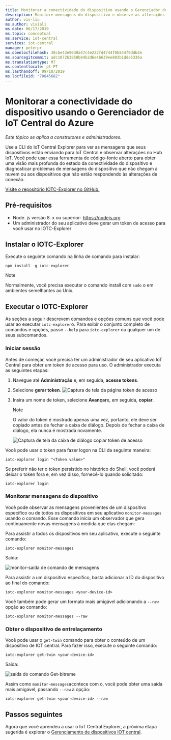 ```yaml
---
title: Monitorar a conectividade do dispositivo usando o Gerenciador de IoT Central do Azure
description: Monitore mensagens do dispositivo e observe as alterações do dispositivo com a CLI do IoT Central Explorer.
author: viv-liu
ms.author: viviali
ms.date: 06/17/2019
ms.topic: conceptual
ms.service: iot-central
services: iot-central
manager: peterpr
ms.openlocfilehash: 38cbe43e9038a47c4e222fd4744f0b844f9ddb4e
ms.sourcegitcommit: adc1072b3858b84b2d6e4b639ee803b1dda5336a
ms.translationtype: MT
ms.contentlocale: pt-PT
ms.lasthandoff: 09/10/2019
ms.locfileid: "70845682"
---
```

# <a name="monitor-device-connectivity-using-the-azure-iot-central-explorer"></a>Monitorar a conectividade do dispositivo usando o Gerenciador de IoT Central do Azure

*Este tópico se aplica a construtores e administradores.*

Use a CLI do IoT Central Explorer para ver as mensagens que seus dispositivos estão enviando para IoT Central e observar alterações no Hub IoT. Você pode usar essa ferramenta de código-fonte aberto para obter uma visão mais profunda do estado da conectividade do dispositivo e diagnosticar problemas de mensagens do dispositivo que não chegam à nuvem ou aos dispositivos que não estão respondendo às alterações de conexão.

[Visite o repositório IOTC-Explorer no GitHub.](https://aka.ms/iotciotcexplorercligithub)

## <a name="prerequisites"></a>Pré-requisitos

+ Node. js versão 8. x ou superior- https://nodejs.org
+ Um administrador do seu aplicativo deve gerar um token de acesso para você usar no IOTC-Explorer

## <a name="install-iotc-explorer"></a>Instalar o IOTC-Explorer

Execute o seguinte comando na linha de comando para instalar:

```cmd/sh
npm install -g iotc-explorer
```

> [!NOTE]
> Normalmente, você precisa executar o comando install com `sudo` o em ambientes semelhantes ao Unix.

## <a name="run-iotc-explorer"></a>Executar o IOTC-Explorer

As seções a seguir descrevem comandos e opções comuns que você pode usar ao executar `iotc-explorer`o. Para exibir o conjunto completo de comandos e opções, passe `--help` para `iotc-explorer` ou qualquer um de seus subcomandos.

### <a name="login"></a>Iniciar sessão

Antes de começar, você precisa ter um administrador de seu aplicativo IoT Central para obter um token de acesso para uso. O administrador executa as seguintes etapas:

1. Navegue até **Administração** e, em seguida, **acesse tokens**.
1. Selecione **gerar token**.
    ![Captura de tela da página token de acesso](media/howto-use-iotc-explorer/accesstokenspage.png)

1. Insira um nome de token, selecione **Avançar**e, em seguida, **copiar**.
    > [!NOTE]
    > O valor do token é mostrado apenas uma vez, portanto, ele deve ser copiado antes de fechar a caixa de diálogo. Depois de fechar a caixa de diálogo, ela nunca é mostrada novamente.

    ![Captura de tela da caixa de diálogo copiar token de acesso](media/howto-use-iotc-explorer/copyaccesstoken.png)

Você pode usar o token para fazer logon na CLI da seguinte maneira:

```cmd/sh
iotc-explorer login "<Token value>"
```

Se preferir não ter o token persistido no histórico do Shell, você poderá deixar o token fora e, em vez disso, fornecê-lo quando solicitado:

```cmd/sh
iotc-explorer login
```

### <a name="monitor-device-messages"></a>Monitorar mensagens do dispositivo

Você pode observar as mensagens provenientes de um dispositivo específico ou de todos os dispositivos em seu aplicativo `monitor-messages` usando o comando. Esse comando inicia um observador que gera continuamente novas mensagens à medida que elas chegam:

Para assistir a todos os dispositivos em seu aplicativo, execute o seguinte comando:

```cmd/sh
iotc-explorer monitor-messages
```

Saída:

![monitor-saída de comando de mensagens](media/howto-use-iotc-explorer/monitormessages.png)

Para assistir a um dispositivo específico, basta adicionar a ID do dispositivo ao final do comando:

```cmd/sh
iotc-explorer monitor-messages <your-device-id>
```

Você também pode gerar um formato mais amigável adicionando a `--raw` opção ao comando:

```cmd/sh
iotc-explorer monitor-messages --raw
```

### <a name="get-device-twin"></a>Obter o dispositivo de entrelaçamento

Você pode usar o `get-twin` comando para obter o conteúdo de um dispositivo de IOT central. Para fazer isso, execute o seguinte comando:

```cmd/sh
iotc-explorer get-twin <your-device-id>
```

Saída:

![saída do comando Get-bitreme](media/howto-use-iotc-explorer/getdevicetwin.png)

Assim como `monitor-messages`acontece com o, você pode obter uma saída mais amigável, passando `--raw` a opção:

```cmd/sh
iotc-explorer get-twin <your-device-id> --raw
```

## <a name="next-steps"></a>Passos seguintes

Agora que você aprendeu a usar o IoT Central Explorer, a próxima etapa sugerida é explorar o [Gerenciamento de dispositivos IOT central](howto-manage-devices.md).
